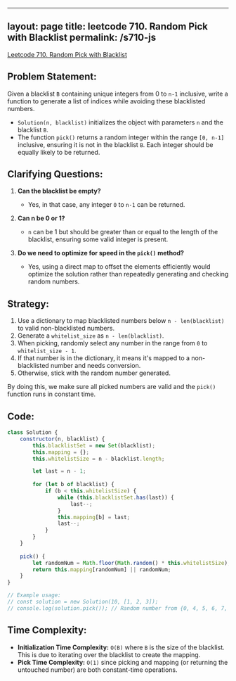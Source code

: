 
---
layout: page
title: leetcode 710. Random Pick with Blacklist
permalink: /s710-js
---
[Leetcode 710. Random Pick with Blacklist](https://algoadvance.github.io/algoadvance/l710)
## Problem Statement:

Given a blacklist `B` containing unique integers from 0 to `n-1` inclusive, write a function to generate a list of indices while avoiding these blacklisted numbers.

- `Solution(n, blacklist)` initializes the object with parameters `n` and the blacklist `B`.
- The function `pick()` returns a random integer within the range `[0, n-1]` inclusive, ensuring it is not in the blacklist `B`. Each integer should be equally likely to be returned.

## Clarifying Questions:

1. **Can the blacklist be empty?**
   - Yes, in that case, any integer `0` to `n-1` can be returned.

2. **Can n be 0 or 1?**
   - `n` can be 1 but should be greater than or equal to the length of the blacklist, ensuring some valid integer is present.

3. **Do we need to optimize for speed in the `pick()` method?**
   - Yes, using a direct map to offset the elements efficiently would optimize the solution rather than repeatedly generating and checking random numbers.

## Strategy:

1. Use a dictionary to map blacklisted numbers below `n - len(blacklist)` to valid non-blacklisted numbers.
2. Generate a `whitelist_size` as `n - len(blacklist)`.
3. When picking, randomly select any number in the range from `0` to `whitelist_size - 1`.
4. If that number is in the dictionary, it means it's mapped to a non-blacklisted number and needs conversion.
5. Otherwise, stick with the random number generated.

By doing this, we make sure all picked numbers are valid and the `pick()` function runs in constant time.

## Code:

```javascript
class Solution {
    constructor(n, blacklist) {
        this.blacklistSet = new Set(blacklist);
        this.mapping = {};
        this.whitelistSize = n - blacklist.length;

        let last = n - 1;
        
        for (let b of blacklist) {
            if (b < this.whitelistSize) {
                while (this.blacklistSet.has(last)) {
                    last--;
                }
                this.mapping[b] = last;
                last--;
            }
        }
    }
  
    pick() {
        let randomNum = Math.floor(Math.random() * this.whitelistSize);
        return this.mapping[randomNum] || randomNum;
    }
}

// Example usage:
// const solution = new Solution(10, [1, 2, 3]);
// console.log(solution.pick()); // Random number from {0, 4, 5, 6, 7, 8, 9}
```

## Time Complexity:

- **Initialization Time Complexity:** `O(B)` where `B` is the size of the blacklist. This is due to iterating over the blacklist to create the mapping.
- **Pick Time Complexity:** `O(1)` since picking and mapping (or returning the untouched number) are both constant-time operations.